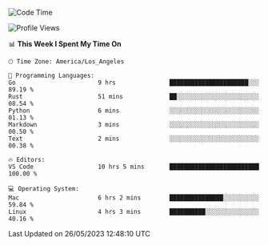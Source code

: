<!--START_SECTION:waka-->
![Code Time](http://img.shields.io/badge/Code%20Time-378%20hrs%209%20mins-blue)

![Profile Views](http://img.shields.io/badge/Profile%20Views-0-blue)

📊 **This Week I Spent My Time On** 

```text
🕑︎ Time Zone: America/Los_Angeles

💬 Programming Languages: 
Go                       9 hrs               ██████████████████████░░░   89.19 % 
Rust                     51 mins             ██░░░░░░░░░░░░░░░░░░░░░░░   08.54 % 
Python                   6 mins              ░░░░░░░░░░░░░░░░░░░░░░░░░   01.13 % 
Markdown                 3 mins              ░░░░░░░░░░░░░░░░░░░░░░░░░   00.50 % 
Text                     2 mins              ░░░░░░░░░░░░░░░░░░░░░░░░░   00.38 % 

🔥 Editors: 
VS Code                  10 hrs 5 mins       █████████████████████████   100.00 % 

💻 Operating System: 
Mac                      6 hrs 2 mins        ███████████████░░░░░░░░░░   59.84 % 
Linux                    4 hrs 3 mins        ██████████░░░░░░░░░░░░░░░   40.16 % 
```


 Last Updated on 26/05/2023 12:48:10 UTC
<!--END_SECTION:waka-->
